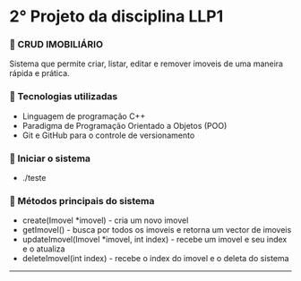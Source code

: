 # 2° Projeto da disciplina LLP1

### :page_facing_up: CRUD IMOBILIÁRIO
Sistema que permite criar, listar, editar e remover imoveis de uma maneira rápida e prática.

### :page_facing_up: Tecnologias utilizadas
- Linguagem de programação C++
- Paradigma de Programação Orientado a Objetos (POO)
- Git e GitHub para o controle de versionamento

### :page_facing_up: Iniciar o sistema
- ./teste

### :page_facing_up: Métodos principais do sistema
- create(Imovel *imovel) - cria um novo imovel
- getImovel() - busca por todos os imoveis e retorna um vector de imoveis
- updateImovel(Imovel *imovel, int index) - recebe um imovel e seu index e o atualiza
- deleteImovel(int index) - recebe o index do imovel e o deleta do sistema

---
